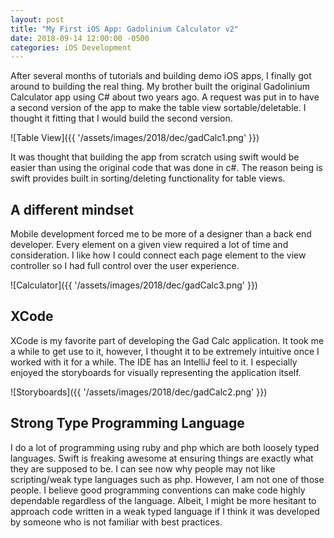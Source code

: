 ```yaml
---
layout: post
title: "My First iOS App: Gadolinium Calculator v2"
date: 2018-09-14 12:00:00 -0500
categories: iOS Development
---
```


After several months of tutorials and building demo iOS apps, I finally got around to building the real thing.
My brother built the original Gadolinium Calculator app using C# about two years ago.
A request was put in to have a second version of the app to make the table view sortable/deletable.
I thought it fitting that I would build the second version.

![Table View]({{ '/assets/images/2018/dec/gadCalc1.png' }})

It was thought that building the app from scratch using swift would be easier than using the original code that was done in c#.
The reason being is swift provides built in sorting/deleting functionality for table views.

## A different mindset
Mobile development forced me to be more of a designer than a back end developer.
Every element on a given view required a lot of time and consideration.
I like how I could connect each page element to the view controller so I had full control over the user experience.
  
![Calculator]({{ '/assets/images/2018/dec/gadCalc3.png' }})

## XCode
XCode is my favorite part of developing the Gad Calc application.
It took me a while to get use to it, however, I thought it to be extremely intuitive once I worked with it for a while.
The IDE has an IntelliJ feel to it.
I especially enjoyed the storyboards for visually representing the application itself. 
 
![Storyboards]({{ '/assets/images/2018/dec/gadCalc2.png' }})

## Strong Type Programming Language
I do a lot of programming using ruby and php which are both loosely typed languages.
Swift is freaking awesome at ensuring things are exactly what they are supposed to be.
I can see now why people may not like scripting/weak type languages such as php. 
However, I am not one of those people.
I believe good programming conventions can make code highly dependable regardless of the language.
Albeit, I might be more hesitant to approach code written in a weak typed language if I think it was developed by someone who is not familiar with best practices.




